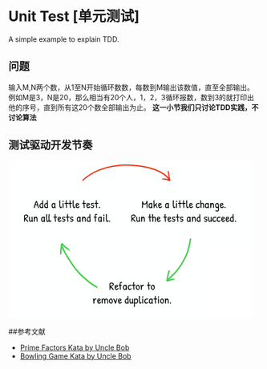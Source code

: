 # Unit Test [单元测试]
A simple example to explain TDD.

## 问题
输入M,N两个数，从1至N开始循环数数，每数到M输出该数值，直至全部输出。例如M是3，N是20，那么相当有20个人，1，2，3循环报数，数到3的就打印出他的序号，直到所有这20个数全部输出为止。
**这一小节我们只讨论TDD实践，不讨论算法**

## 测试驱动开发节奏
![TDD rhythm](etc/unit-test.png)

##参考文献

- [Prime Factors Kata by Uncle Bob](http://www.butunclebob.com/files/downloads/Prime%20Factors%20Kata.ppt)
- [Bowling Game Kata by Uncle Bob](http://www.butunclebob.com/files/downloads/Bowling%20Game%20Kata.ppt)